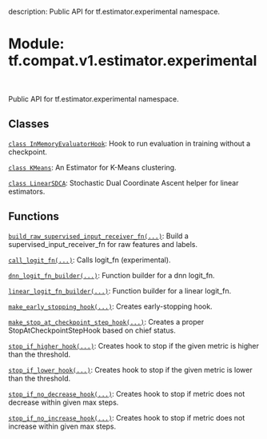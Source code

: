 description: Public API for tf.estimator.experimental namespace.

<div itemscope itemtype="http://developers.google.com/ReferenceObject">
<meta itemprop="name" content="tf.compat.v1.estimator.experimental" />
<meta itemprop="path" content="Stable" />
</div>

# Module: tf.compat.v1.estimator.experimental

<!-- Insert buttons and diff -->

<table class="tfo-notebook-buttons tfo-api nocontent" align="left">

</table>



Public API for tf.estimator.experimental namespace.



## Classes

[`class InMemoryEvaluatorHook`](../../../../tf/estimator/experimental/InMemoryEvaluatorHook.md): Hook to run evaluation in training without a checkpoint.

[`class KMeans`](../../../../tf/compat/v1/estimator/experimental/KMeans.md): An Estimator for K-Means clustering.

[`class LinearSDCA`](../../../../tf/estimator/experimental/LinearSDCA.md): Stochastic Dual Coordinate Ascent helper for linear estimators.

## Functions

[`build_raw_supervised_input_receiver_fn(...)`](../../../../tf/estimator/experimental/build_raw_supervised_input_receiver_fn.md): Build a supervised_input_receiver_fn for raw features and labels.

[`call_logit_fn(...)`](../../../../tf/estimator/experimental/call_logit_fn.md): Calls logit_fn (experimental).

[`dnn_logit_fn_builder(...)`](../../../../tf/compat/v1/estimator/experimental/dnn_logit_fn_builder.md): Function builder for a dnn logit_fn.

[`linear_logit_fn_builder(...)`](../../../../tf/compat/v1/estimator/experimental/linear_logit_fn_builder.md): Function builder for a linear logit_fn.

[`make_early_stopping_hook(...)`](../../../../tf/estimator/experimental/make_early_stopping_hook.md): Creates early-stopping hook.

[`make_stop_at_checkpoint_step_hook(...)`](../../../../tf/estimator/experimental/make_stop_at_checkpoint_step_hook.md): Creates a proper StopAtCheckpointStepHook based on chief status.

[`stop_if_higher_hook(...)`](../../../../tf/estimator/experimental/stop_if_higher_hook.md): Creates hook to stop if the given metric is higher than the threshold.

[`stop_if_lower_hook(...)`](../../../../tf/estimator/experimental/stop_if_lower_hook.md): Creates hook to stop if the given metric is lower than the threshold.

[`stop_if_no_decrease_hook(...)`](../../../../tf/estimator/experimental/stop_if_no_decrease_hook.md): Creates hook to stop if metric does not decrease within given max steps.

[`stop_if_no_increase_hook(...)`](../../../../tf/estimator/experimental/stop_if_no_increase_hook.md): Creates hook to stop if metric does not increase within given max steps.

